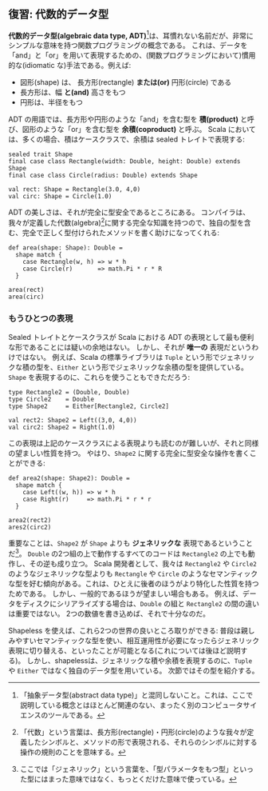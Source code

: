 ## 復習: 代数的データ型

**代数的データ型(algebraic data type, ADT)**[^adts]は、耳慣れない名前だが、非常にシンプルな意味を持つ関数プログラミングの概念である。
これは、データを「and」と「or」を用いて表現するための、(関数プログラミングにおいて)慣用的な(idiomatic な)手法である。例えば:

 - 図形(shape) は、 長方形(rectangle) **または(or)** 円形(circle) である
 - 長方形は、幅 **と(and)** 高さをもつ
 - 円形は、半径をもつ

[^adts]: 「抽象データ型(abstract data type)」と混同しないこと。これは、ここで説明している概念とはほとんど関連のない、まったく別のコンピュータサイエンスのツールである。

ADT の用語では、長方形や円形のような「and」を含む型を **積(product)** と呼び、図形のような「or」を含む型を **余積(coproduct)** と呼ぶ。
Scala においては、多くの場合、積はケースクラスで、余積は sealed トレイトで表現する:

```tut:book:silent
sealed trait Shape
final case class Rectangle(width: Double, height: Double) extends Shape
final case class Circle(radius: Double) extends Shape

val rect: Shape = Rectangle(3.0, 4,0)
val circ: Shape = Circle(1.0)
```

ADT の美しさは、それが完全に型安全であるところにある。
コンパイラは、我々が定義した代数(algebra)[^algebra]に関する完全な知識を持つので、独自の型を含む、完全で正しく型付けられたメソッドを書く助けになってくれる:

[^algebra]: 「代数」という言葉は、長方形(rectangle)・円形(circle)のような我々が定義したシンボルと、メソッドの形で表現される、それらのシンボルに対する操作の規則のことを意味する。

```tut:book:silent
def area(shape: Shape): Double =
  shape match {
    case Rectangle(w, h) => w * h
    case Circle(r)       => math.Pi * r * R
  }
```

```tut:book
area(rect)
area(circ)
```

### もうひとつの表現

Sealed トレイトとケースクラスが Scala における ADT の表現として最も便利な形であることには疑いの余地はない。
しかし、それが **唯一の** 表現だというわけではない。
例えば、Scala の標準ライブラリは `Tuple` という形でジェネリックな積の型を、`Either` という形でジェネリックな余積の型を提供している。
`Shape` を表現するのに、これらを使うこともできただろう:

```tut:book:silent
type Rectangle2 = (Double, Double)
type Circle2    = Double
type Shape2     = Either[Rectangle2, Circle2]

val rect2: Shape2 = Left((3,0, 4,0))
val circ2: Shape2 = Right(1.0)
```

この表現は上記のケースクラスによる表現よりも読むのが難しいが、それと同様の望ましい性質を持つ。
やはり、`Shape2` に関する完全に型安全な操作を書くことができる:

```tut:book:silent
def area2(shape: Shape2): Double =
  shape match {
    case Left((w, h)) => w * h
    case Right(r)     => math.Pi * r * r
  }
```

```tut:book
area2(rect2)
ares2(circ2)
```

重要なことは、`Shape2` が `Shape` よりも **ジェネリックな** 表現であるということだ[^generic]。
`Double` の2つ組の上で動作するすべてのコードは `Rectangle2` の上でも動作し、その逆も成り立つ。
Scala 開発者として、我々は `Rectangle2` や `Circle2` のようなジェネリックな型よりも `Rectangle` や `Circle` のようなセマンティックな型を好む傾向がある。これは、ひとえに後者のほうがより特化した性質を持つためである。
しかし、一般的であるほうが望ましい場合もある。
例えば、データをディスクにシリアライズする場合は、`Double` の組と `Rectangle2` の間の違いは重要ではない。
2つの数値を書き込めば、それで十分なのだ。

Shapeless を使えば、これら2つの世界の良いところ取りができる:
普段は親しみやすいセマンティックな型を使い、相互運用性が必要になったらジェネリック表現に切り替える、といったことが可能となる(これについては後ほど説明する)。
しかし、shapelessは、ジェネリックな積や余積を表現するのに、`Tuple` や `Either` ではなく独自のデータ型を用いている。
次節ではその型を紹介する。

[^generic]: ここでは「ジェネリック」という言葉を、「型パラメータをもつ型」といった型にはまった意味ではなく、もっとくだけた意味で使っている。
